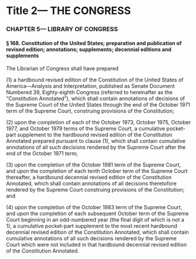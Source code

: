 
# Title 2— THE CONGRESS
### CHAPTER 5— LIBRARY OF CONGRESS
#### § 168. Constitution of the United States; preparation and publication of revised edition; annotations; supplements; decennial editions and supplements

The Librarian of Congress shall have prepared

(1) a hardbound revised edition of the Constitution of the United States of America—Analysis and Interpretation, published as Senate Document Numbered 39, Eighty-eighth Congress (referred to hereinafter as the “Constitution Annotated”), which shall contain annotations of decisions of the Supreme Court of the United States through the end of the October 1971 term of the Supreme Court, construing provisions of the Constitution;

(2) upon the completion of each of the October 1973, October 1975, October 1977, and October 1979 terms of the Supreme Court, a cumulative pocket-part supplement to the hardbound revised edition of the Constitution Annotated prepared pursuant to clause (1), which shall contain cumulative annotations of all such decisions rendered by the Supreme Court after the end of the October 1971 term;

(3) upon the completion of the October 1981 term of the Supreme Court, and upon the completion of each tenth October term of the Supreme Court thereafter, a hardbound decennial revised edition of the Constitution Annotated, which shall contain annotations of all decisions theretofore rendered by the Supreme Court construing provisions of the Constitution; and

(4) upon the completion of the October 1983 term of the Supreme Court, and upon the completion of each subsequent October term of the Supreme Court beginning in an odd-numbered year (the final digit of which is not a 1), a cumulative pocket-part supplement to the most recent hardbound decennial revised edition of the Constitution Annotated, which shall contain cumulative annotations of all such decisions rendered by the Supreme Court which were not included in that hardbound decennial revised edition of the Constitution Annotated.
